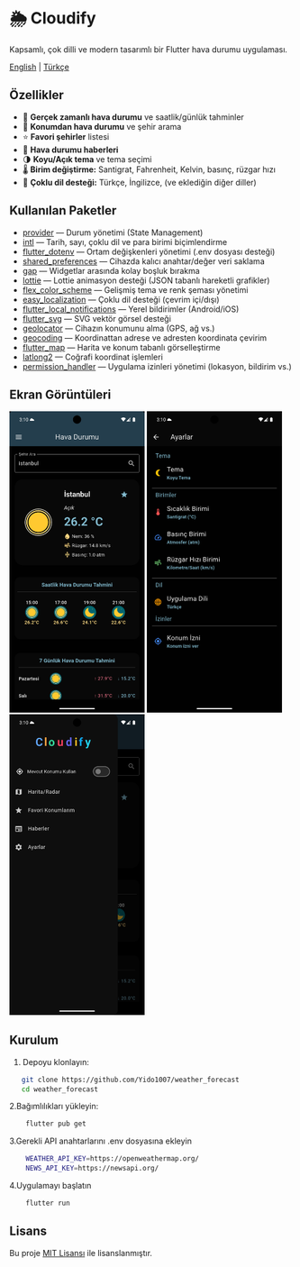# 🌦️ Cloudify

Kapsamlı, çok dilli ve modern tasarımlı bir Flutter hava durumu uygulaması.

[English](README.en.md) | [Türkçe](README.md)

## Özellikler

- 🔄 **Gerçek zamanlı hava durumu** ve saatlik/günlük tahminler
- 📍 **Konumdan hava durumu** ve şehir arama
- ⭐ **Favori şehirler** listesi
- 📰 **Hava durumu haberleri**
- 🌗 **Koyu/Açık tema** ve tema seçimi
- 🌡️ **Birim değiştirme:** Santigrat, Fahrenheit, Kelvin, basınç, rüzgar hızı
- 🎏  **Çoklu dil desteği:** Türkçe, İngilizce, (ve eklediğin diğer diller)

 ## Kullanılan Paketler

- [provider](https://pub.dev/packages/provider) — Durum yönetimi (State Management)
- [intl](https://pub.dev/packages/intl) — Tarih, sayı, çoklu dil ve para birimi biçimlendirme
- [flutter_dotenv](https://pub.dev/packages/flutter_dotenv) — Ortam değişkenleri yönetimi (.env dosyası desteği)
- [shared_preferences](https://pub.dev/packages/shared_preferences) — Cihazda kalıcı anahtar/değer veri saklama
- [gap](https://pub.dev/packages/gap) — Widgetlar arasında kolay boşluk bırakma
- [lottie](https://pub.dev/packages/lottie) — Lottie animasyon desteği (JSON tabanlı hareketli grafikler)
- [flex_color_scheme](https://pub.dev/packages/flex_color_scheme) — Gelişmiş tema ve renk şeması yönetimi
- [easy_localization](https://pub.dev/packages/easy_localization) — Çoklu dil desteği (çevrim içi/dışı)
- [flutter_local_notifications](https://pub.dev/packages/flutter_local_notifications) — Yerel bildirimler (Android/iOS)
- [flutter_svg](https://pub.dev/packages/flutter_svg) — SVG vektör görsel desteği
- [geolocator](https://pub.dev/packages/geolocator) — Cihazın konumunu alma (GPS, ağ vs.)
- [geocoding](https://pub.dev/packages/geocoding) — Koordinattan adrese ve adresten koordinata çevirim
- [flutter_map](https://pub.dev/packages/flutter_map) — Harita ve konum tabanlı görselleştirme
- [latlong2](https://pub.dev/packages/latlong2) — Coğrafi koordinat işlemleri
- [permission_handler](https://pub.dev/packages/permission_handler) — Uygulama izinleri yönetimi (lokasyon, bildirim vs.)


## Ekran Görüntüleri

<p float="left">
  <img src="assets/app/home_screen.png" width="240"/>
  <img src="assets/app/settings.png" width="240"/>
  <img src="assets/app/drawer.png" width="240"/>
</p>


## Kurulum

1. Depoyu klonlayın:
```sh
   git clone https://github.com/Yido1007/weather_forecast
   cd weather_forecast
```   
2.Bağımlılıkları yükleyin:
```sh
    flutter pub get
```
3.Gerekli API anahtarlarını .env dosyasına ekleyin
```sh
    WEATHER_API_KEY=https://openweathermap.org/
    NEWS_API_KEY=https://newsapi.org/
```
4.Uygulamayı başlatın
```sh
    flutter run
```
## Lisans

Bu proje [MIT Lisansı](LICENSE) ile lisanslanmıştır.
